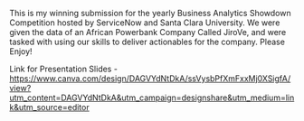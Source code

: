 This is my winning submission for the yearly Business Analytics Showdown Competition hosted by ServiceNow and Santa Clara University.
We were given the data of an African Powerbank Company Called JiroVe, and were tasked with using our skills to deliver actionables for the company. Please Enjoy!

Link for Presentation Slides - https://www.canva.com/design/DAGVYdNtDkA/ssVysbPfXmFxxMj0XSigfA/view?utm_content=DAGVYdNtDkA&utm_campaign=designshare&utm_medium=link&utm_source=editor
